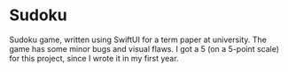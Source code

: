 # Sudoku
Sudoku game, written using SwiftUI for a term paper at university. The game has some minor bugs and visual flaws. I got a 5 (on a 5-point scale) for this project, since I wrote it in my first year.
